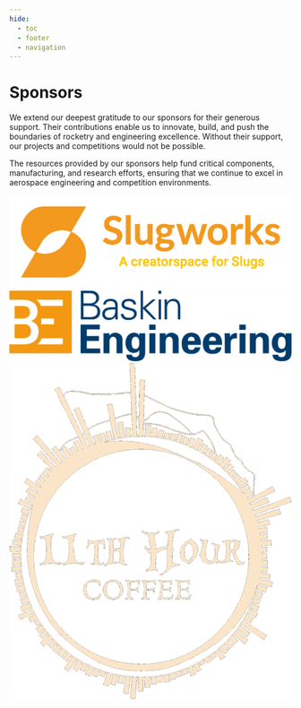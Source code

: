 ```yaml
---
hide:
  - toc
  - footer
  - navigation
---
```


# Sponsors

We extend our deepest gratitude to our sponsors for their generous support.
Their contributions enable us to innovate, build, and push the boundaries of
rocketry and engineering excellence. Without their support, our projects and
competitions would not be possible.

The resources provided by our sponsors help fund critical components,
manufacturing, and research efforts, ensuring that we continue to excel in
aerospace engineering and competition environments.

<div class="sponsor-grid">
  <a href="https://slugworks.engineering.ucsc.edu/" target="_blank" rel="noopener">
    <img src="../assets/sponsors/slugworks.png" alt="UCSC Slugworks">
  </a>
  <a href="https://engineering.ucsc.edu/" target="_blank" rel="noopener">
    <img src="../assets/sponsors/baskin.png" alt="UCSC Baskin Engineering">
  </a>
  <a href="https://sponsor3.com" target="_blank" rel="noopener">
    <img src="../assets/sponsors/11thhour.png" alt="11th Hour Coffee">
  </a>
</div>
